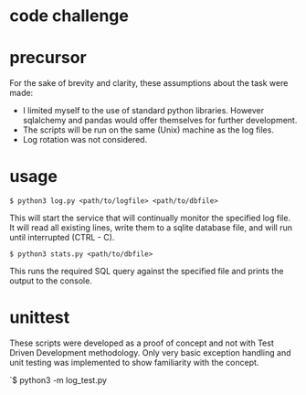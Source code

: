 # code challenge

# precursor

For the sake of brevity and clarity, these assumptions about the task were made:

- I limited myself to the use of standard python libraries. However sqlalchemy and pandas would offer themselves for further development.
- The scripts will be run on the same (Unix) machine as the log files.
- Log rotation was not considered.

# usage

`$ python3 log.py <path/to/logfile> <path/to/dbfile>`

This will start the service that will continually monitor the specified log file. It will read all existing lines, write them to a sqlite database file, and will run until interrupted (CTRL - C).

`$ python3 stats.py <path/to/dbfile>`

This runs the required SQL query against the specified file and prints the output to the console.


# unittest

These scripts were developed as a proof of concept and not with Test Driven Development methodology. Only very basic exception handling and unit testing was implemented to show familiarity with the concept.

`$ python3 -m log_test.py

